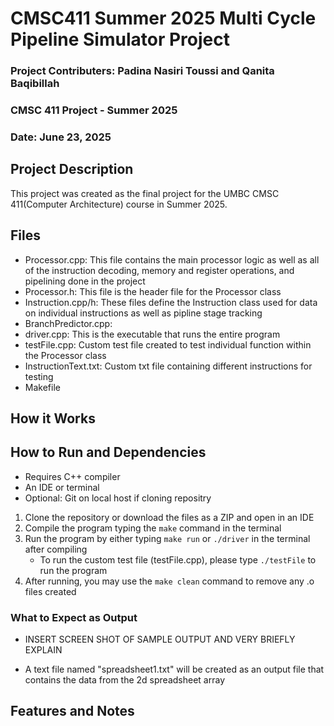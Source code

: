 # CMSC411 Summer 2025 Multi Cycle Pipeline Simulator Project
### Project Contributers: Padina Nasiri Toussi and Qanita Baqibillah
### CMSC 411 Project - Summer 2025
### Date: June 23, 2025

## Project Description

This project was created as the final project for the UMBC CMSC 411(Computer Architecture) course in Summer 2025. 

## Files
- Processor.cpp: This file contains the main processor logic as well as all of the instruction decoding, memory and register operations, and pipelining done in the project
- Processor.h: This file is the header file for the Processor class
- Instruction.cpp/h: These files define the Instruction class used for data on individual instructions as well as pipline stage tracking
- BranchPredictor.cpp: 
- driver.cpp: This is the executable that runs the entire program
- testFile.cpp: Custom test file created to test individual function within the Processor class
- InstructionText.txt: Custom txt file containing different instructions for testing
- Makefile

## How it Works

## How to Run and Dependencies
- Requires C++ compiler
- An IDE or terminal
- Optional: Git on local host if cloning repositry

1. Clone the repository or download the files as a ZIP and open in an IDE
2. Compile the program typing the ``make`` command in the terminal
3. Run the program by either typing ``make run`` or ``./driver`` in the terminal after compiling
    - To run the custom test file (testFile.cpp), please type ``./testFile`` to run the program
4. After running, you may use the ``make clean`` command to remove any .o files created

### What to Expect as Output

- INSERT SCREEN SHOT OF SAMPLE OUTPUT AND VERY BRIEFLY EXPLAIN

- A text file named "spreadsheet1.txt" will be created as an output file that contains the data from the 2d spreadsheet array

## Features and Notes




